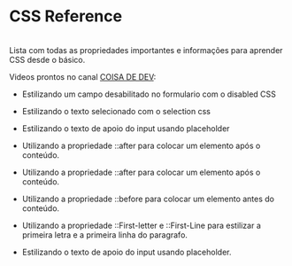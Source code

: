 # CSS Reference
<br />
Lista com todas as propriedades importantes e informações para aprender CSS desde o básico.

Videos prontos no canal [COISA DE DEV](https://www.youtube.com/channel/UC4W-b9Q1I0mzGGzFKOu-66g):

* Estilizando um campo desabilitado no formulario com o disabled CSS

* Estilizando o texto selecionado com o selection css

* Estilizando o texto de apoio do input usando placeholder

* Utilizando a propriedade ::after para colocar um elemento após o conteúdo.

* Utilizando a propriedade ::after para colocar um elemento após o conteúdo.

* Utilizando a propriedade ::before para colocar um elemento antes do conteúdo.

* Utilizando a propriedade ::First-letter e ::First-Line para estilizar a primeira letra e a primeira linha do paragrafo.

* Estilizando o texto de apoio do input usando placeholder.
